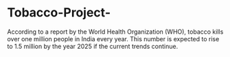 # Tobacco-Project-
According to a report by the World Health Organization (WHO), tobacco kills over one million people in India every year. This number is expected to rise to 1.5 million by the year 2025 if the current trends continue.
